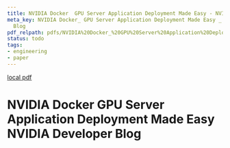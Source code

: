 ```yaml
---
title: NVIDIA Docker  GPU Server Application Deployment Made Easy - NVIDIA Developer Blog
meta_key: NVIDIA Docker_ GPU Server Application Deployment Made Easy _ NVIDIA Developer
  Blog
pdf_relpath: pdfs/NVIDIA%20Docker_%20GPU%20Server%20Application%20Deployment%20Made%20Easy%20_%20NVIDIA%20Developer%20Blog.pdf
status: todo
tags:
- engineering
- paper
---
```


[local pdf](../../../pdfs/NVIDIA%20Docker_%20GPU%20Server%20Application%20Deployment%20Made%20Easy%20_%20NVIDIA%20Developer%20Blog.pdf)

# NVIDIA Docker GPU Server Application Deployment Made Easy NVIDIA Developer Blog
